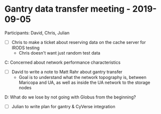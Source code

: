 # Gantry data transfer meeting - 2019-09-05

Participants: David, Chris, Julian

- [ ] Chris to make a ticket about reserving data on the cache server for IRODS testing
    - Chris doesn't want just random test data

C: Concerned about network performance characteristics

- [ ] David to write a note to Matt Rahr about gantry transfer
    - Goal is to understand what the network topography is, between Maricopa and UA, as well as inside the UA network to the storage nodes

D: What do we lose by not going with Globus from the beginning?

- [ ] Julian to write plan for gantry & CyVerse integration